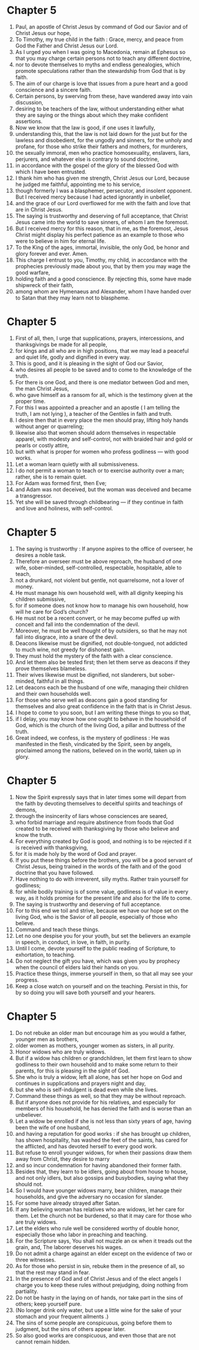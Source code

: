 # Chapter 5

1. Paul, an apostle of Christ Jesus by command of God our Savior and of Christ Jesus our hope,
2. To Timothy, my true child in the faith : Grace, mercy, and peace from God the Father and Christ Jesus our Lord.
3. As I urged you when I was going to Macedonia, remain at Ephesus so that you may charge certain persons not to teach any different doctrine,
4. nor to devote themselves to myths and endless genealogies, which promote speculations rather than the stewardship from God that is by faith.
5. The aim of our charge is love that issues from a pure heart and a good conscience and a sincere faith.
6. Certain persons, by swerving from these, have wandered away into vain discussion,
7. desiring to be teachers of the law, without understanding either what they are saying or the things about which they make confident assertions.
8. Now we know that the law is good, if one uses it lawfully,
9. understanding this, that the law is not laid down for the just but for the lawless and disobedient, for the ungodly and sinners, for the unholy and profane, for those who strike their fathers and mothers, for murderers,
10. the sexually immoral, men who practice homosexuality, enslavers, liars, perjurers, and whatever else is contrary to sound doctrine,
11. in accordance with the gospel of the glory of the blessed God with which I have been entrusted.
12. I thank him who has given me strength, Christ Jesus our Lord, because he judged me faithful, appointing me to his service,
13. though formerly I was a blasphemer, persecutor, and insolent opponent. But I received mercy because I had acted ignorantly in unbelief,
14. and the grace of our Lord overflowed for me with the faith and love that are in Christ Jesus.
15. The saying is trustworthy and deserving of full acceptance, that Christ Jesus came into the world to save sinners, of whom I am the foremost.
16. But I received mercy for this reason, that in me, as the foremost, Jesus Christ might display his perfect patience as an example to those who were to believe in him for eternal life.
17. To the King of the ages, immortal, invisible, the only God, be honor and glory forever and ever. Amen.
18. This charge I entrust to you, Timothy, my child, in accordance with the prophecies previously made about you, that by them you may wage the good warfare,
19. holding faith and a good conscience. By rejecting this, some have made shipwreck of their faith,
20. among whom are Hymenaeus and Alexander, whom I have handed over to Satan that they may learn not to blaspheme.

# Chapter 5

1. First of all, then, I urge that supplications, prayers, intercessions, and thanksgivings be made for all people,
2. for kings and all who are in high positions, that we may lead a peaceful and quiet life, godly and dignified in every way.
3. This is good, and it is pleasing in the sight of God our Savior,
4. who desires all people to be saved and to come to the knowledge of the truth.
5. For there is one God, and there is one mediator between God and men, the man Christ Jesus,
6. who gave himself as a ransom for all, which is the testimony given at the proper time.
7. For this I was appointed a preacher and an apostle ( I am telling the truth, I am not lying ), a teacher of the Gentiles in faith and truth.
8. I desire then that in every place the men should pray, lifting holy hands without anger or quarreling;
9. likewise also that women should adorn themselves in respectable apparel, with modesty and self-control, not with braided hair and gold or pearls or costly attire,
10. but with what is proper for women who profess godliness — with good works.
11. Let a woman learn quietly with all submissiveness.
12. I do not permit a woman to teach or to exercise authority over a man; rather, she is to remain quiet.
13. For Adam was formed first, then Eve;
14. and Adam was not deceived, but the woman was deceived and became a transgressor.
15. Yet she will be saved through childbearing — if they continue in faith and love and holiness, with self-control.

# Chapter 5

1. The saying is trustworthy : If anyone aspires to the office of overseer, he desires a noble task.
2. Therefore an overseer must be above reproach, the husband of one wife, sober-minded, self-controlled, respectable, hospitable, able to teach,
3. not a drunkard, not violent but gentle, not quarrelsome, not a lover of money.
4. He must manage his own household well, with all dignity keeping his children submissive,
5. for if someone does not know how to manage his own household, how will he care for God’s church?
6. He must not be a recent convert, or he may become puffed up with conceit and fall into the condemnation of the devil.
7. Moreover, he must be well thought of by outsiders, so that he may not fall into disgrace, into a snare of the devil.
8. Deacons likewise must be dignified, not double-tongued, not addicted to much wine, not greedy for dishonest gain.
9. They must hold the mystery of the faith with a clear conscience.
10. And let them also be tested first; then let them serve as deacons if they prove themselves blameless.
11. Their wives likewise must be dignified, not slanderers, but sober-minded, faithful in all things.
12. Let deacons each be the husband of one wife, managing their children and their own households well.
13. For those who serve well as deacons gain a good standing for themselves and also great confidence in the faith that is in Christ Jesus.
14. I hope to come to you soon, but I am writing these things to you so that,
15. if I delay, you may know how one ought to behave in the household of God, which is the church of the living God, a pillar and buttress of the truth.
16. Great indeed, we confess, is the mystery of godliness : He was manifested in the flesh, vindicated by the Spirit, seen by angels, proclaimed among the nations, believed on in the world, taken up in glory.

# Chapter 5

1. Now the Spirit expressly says that in later times some will depart from the faith by devoting themselves to deceitful spirits and teachings of demons,
2. through the insincerity of liars whose consciences are seared,
3. who forbid marriage and require abstinence from foods that God created to be received with thanksgiving by those who believe and know the truth.
4. For everything created by God is good, and nothing is to be rejected if it is received with thanksgiving,
5. for it is made holy by the word of God and prayer.
6. If you put these things before the brothers, you will be a good servant of Christ Jesus, being trained in the words of the faith and of the good doctrine that you have followed.
7. Have nothing to do with irreverent, silly myths. Rather train yourself for godliness;
8. for while bodily training is of some value, godliness is of value in every way, as it holds promise for the present life and also for the life to come.
9. The saying is trustworthy and deserving of full acceptance.
10. For to this end we toil and strive, because we have our hope set on the living God, who is the Savior of all people, especially of those who believe.
11. Command and teach these things.
12. Let no one despise you for your youth, but set the believers an example in speech, in conduct, in love, in faith, in purity.
13. Until I come, devote yourself to the public reading of Scripture, to exhortation, to teaching.
14. Do not neglect the gift you have, which was given you by prophecy when the council of elders laid their hands on you.
15. Practice these things, immerse yourself in them, so that all may see your progress.
16. Keep a close watch on yourself and on the teaching. Persist in this, for by so doing you will save both yourself and your hearers.

# Chapter 5

1. Do not rebuke an older man but encourage him as you would a father, younger men as brothers,
2. older women as mothers, younger women as sisters, in all purity.
3. Honor widows who are truly widows.
4. But if a widow has children or grandchildren, let them first learn to show godliness to their own household and to make some return to their parents, for this is pleasing in the sight of God.
5. She who is truly a widow, left all alone, has set her hope on God and continues in supplications and prayers night and day,
6. but she who is self-indulgent is dead even while she lives.
7. Command these things as well, so that they may be without reproach.
8. But if anyone does not provide for his relatives, and especially for members of his household, he has denied the faith and is worse than an unbeliever.
9. Let a widow be enrolled if she is not less than sixty years of age, having been the wife of one husband,
10. and having a reputation for good works : if she has brought up children, has shown hospitality, has washed the feet of the saints, has cared for the afflicted, and has devoted herself to every good work.
11. But refuse to enroll younger widows, for when their passions draw them away from Christ, they desire to marry
12. and so incur condemnation for having abandoned their former faith.
13. Besides that, they learn to be idlers, going about from house to house, and not only idlers, but also gossips and busybodies, saying what they should not.
14. So I would have younger widows marry, bear children, manage their households, and give the adversary no occasion for slander.
15. For some have already strayed after Satan.
16. If any believing woman has relatives who are widows, let her care for them. Let the church not be burdened, so that it may care for those who are truly widows.
17. Let the elders who rule well be considered worthy of double honor, especially those who labor in preaching and teaching.
18. For the Scripture says, You shall not muzzle an ox when it treads out the grain, and, The laborer deserves his wages.
19. Do not admit a charge against an elder except on the evidence of two or three witnesses.
20. As for those who persist in sin, rebuke them in the presence of all, so that the rest may stand in fear.
21. In the presence of God and of Christ Jesus and of the elect angels I charge you to keep these rules without prejudging, doing nothing from partiality.
22. Do not be hasty in the laying on of hands, nor take part in the sins of others; keep yourself pure.
23. (No longer drink only water, but use a little wine for the sake of your stomach and your frequent ailments .)
24. The sins of some people are conspicuous, going before them to judgment, but the sins of others appear later.
25. So also good works are conspicuous, and even those that are not cannot remain hidden.

